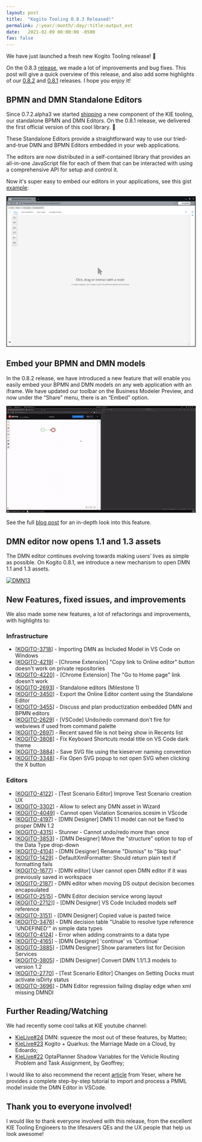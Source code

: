 ```yaml
---
layout: post
title:  "Kogito Tooling 0.8.3 Released!"
permalink: /:year/:month/:day/:title:output_ext
date:   2021-02-09 00:00:00 -0500
fav: false
---
```

We have just launched a fresh new Kogito Tooling release! 🎉

On the 0.8.3 [release](https://github.com/kiegroup/kogito-tooling/releases/tag/0.8.3), we made a lot of improvements and bug fixes. This post will give a quick overview of this release, and also add some highlights of our [0.8.2](https://github.com/kiegroup/kogito-tooling/releases/tag/0.8.2) and [0.8.1](https://github.com/kiegroup/kogito-tooling/releases/tag/0.8.3) releases. I hope you enjoy it!

## BPMN and DMN Standalone Editors

Since 0.7.2.alpha3 we started [shipping](https://www.npmjs.com/package/@kogito-tooling/kie-editors-standalone) a new component of the KIE tooling, our standalone BPMN and DMN Editors. On the 0.8.1 release, we delivered the first official version of this cool library.  🎉

These Standalone Editors provide a straightforward way to use our tried-and-true DMN and BPMN Editors embedded in your web applications.

The editors are now distributed in a self-contained library that provides an all-in-one JavaScript file for each of them that can be interacted with using a comprehensive API for setup and control it.

Now it's super easy to embed our editors in your applications, see this gist [example](`https://gist.githubusercontent.com/ederign/88e3ddb31c2c1374a0afc6bfede80258/raw/feb180e8f3a8ff74701cb5a5e1383f0250c8f260/dmn-standalone.js`):

<script src="https://gist.github.com/ederign/88e3ddb31c2c1374a0afc6bfede80258.js"></script>

[![Standalone](/assets/2021/standalone.jpg "Standalone")](/assets/2021/standalone.jpg)

## Embed your BPMN and DMN models

In the 0.8.2 release, we have introduced a new feature that will enable you easily embed your BPMN and DMN models on any web application with an iframe. We have updated our toolbar on the Business Modeler Preview, and now under the “Share” menu, there is an “Embed” option.

[![Embed](/assets/2021/embed.gif "Embed")](/assets/2021/embed.gif)

See the full [blog post](https://blog.kie.org/2021/01/embed-your-bpmn-and-dmn-models.html) for an in-depth look into this feature.

## DMN editor now opens 1.1 and 1.3 assets

The DMN editor continues evolving towards making users’ lives as simple as possible. On Kogito 0.8.1, we introduce a new mechanism to open DMN 1.1 and 1.3 assets.

[![DMN13](/assets/2021/dmn-1-1-and-1-3-assets.gif "DMN13")](/assets/2021/dmn-1-1-and-1-3-assets.gif)

## New Features, fixed issues, and improvements

We also made some new features, a  lot of refactorings and improvements, with highlights to:

### Infrastructure

* [[KOGITO-3718](https://issues.redhat.com/browse/KOGITO-3718)] - Importing DMN as Included Model in VS Code on Windows
* [[KOGITO-4219](https://issues.redhat.com/browse/KOGITO-4219)]  - [Chrome Extension] "Copy link to Online editor" button doesn't work on private repositories
* [[KOGITO-4220](https://issues.redhat.com/browse/KOGITO-4220)]  - [Chrome Extension] The "Go to Home page" link doesn't work
* [[KOGITO-2693](https://issues.redhat.com/browse/KOGITO-2693)] - Standalone editors (Milestone 1)
* [[KOGITO-3450](https://issues.redhat.com/browse/KOGITO-3450)] - Export the Online Editor content using the Standalone Editor
* [[KOGITO-3455](https://issues.redhat.com/browse/KOGITO-3455)] - Discuss and plan productization embedded DMN and BPMN editors
* [[KOGITO-2629](https://issues.redhat.com/browse/KOGITO-2629)] - [VSCode] Undo/redo command don't fire for webviews if used from command palette
* [[KOGITO-2697](https://issues.redhat.com/browse/KOGITO-2697)] - Recent saved file is not being show in Recents list
* [[KOGITO-3808](https://issues.redhat.com/browse/KOGITO-3808)] - Fix Keyboard Shortcuts modal title on VS Code dark theme
* [[KOGITO-3884](https://issues.redhat.com/browse/KOGITO-3884)] - Save SVG file using the kieserver naming convention
* [[KOGITO-3348](https://issues.redhat.com/browse/KOGITO-3348)] - Fix Open SVG popup to not open SVG when clicking the X button

### Editors

* [[KOGITO-4122](https://issues.redhat.com/browse/KOGITO-4122)] - [Test Scenario Editor] Improve Test Scenario creation UX
* [[KOGITO-3302](https://issues.redhat.com/browse/KOGITO-3302)] - Allow to select any DMN asset in Wizard
* [[KOGITO-4049](https://issues.redhat.com/browse/KOGITO-4122)] - Cannot open Violation Scenarios.scesim in VScode
* [[KOGITO-4197](https://issues.redhat.com/browse/KOGITO-4197)] - [DMN Designer] DMN 1.1 model can not be fixed to proper DMN 1.2
* [[KOGITO-4315](https://issues.redhat.com/browse/KOGITO-4315)] - Stunner - Cannot undo/redo more than once
* [[KOGITO-3853](https://issues.redhat.com/browse/KOGITO-3853)] -  [DMN Designer] Move the "structure" option to top of the Data Type drop-down
* [[KOGITO-4104](https://issues.redhat.com/browse/KOGITO-4104)] -  [DMN Designer] Rename "Dismiss" to "Skip tour"
* [[KOGITO-1429](https://issues.redhat.com/browse/KOGITO-1429)]  - DefaultXmlFormatter: Should return plain text if formatting fails
* [[KOGITO-1677](https://issues.redhat.com/browse/KOGITO-1677)]  - [DMN editor] User cannot open DMN editor if it was previously saved in workspace
* [[KOGITO-2187](https://issues.redhat.com/browse/KOGITO-2187)]  - DMN editor when moving DS output decision becomes encapsulated
* [[KOGITO-2515](https://issues.redhat.com/browse/KOGITO-2515)]  - DMN Editor decision service wrong layout
* [[KOGITO-2712](https://issues.redhat.com/browse/KOGITO-2712)]] - [DMN Designer] VS Code Included models self reference
* [[KOGITO-3151](https://issues.redhat.com/browse/KOGITO-3151)]  - [DMN Designer] Copied value is pasted twice
* [[KOGITO-3476](https://issues.redhat.com/browse/KOGITO-3476)]  - DMN decision table "Unable to resolve type reference 'UNDEFINED'" in simple data types
* [[KOGITO-4124](https://issues.redhat.com/browse/KOGITO-4124)]  - Error when adding constraints to a data type
* [[KOGITO-4165](https://issues.redhat.com/browse/KOGITO-4165)]  - [DMN Designer] 'continue' vs 'Continue'
* [[KOGITO-3885](https://issues.redhat.com/browse/KOGITO-3885)] -  [DMN Designer] Show parameters list for Decision Services
* [[KOGITO-3805](https://issues.redhat.com/browse/KOGITO-3805)] - [DMN Designer] Convert DMN 1.1/1.3 models to version 1.2
* [[KOGITO-2770](https://issues.redhat.com/browse/KOGITO-2770)] - [Test Scenario Editor] Changes on Setting Docks must activate isDirty status
* [[KOGITO-3696](https://issues.redhat.com/browse/KOGITO-3696)] - DMN Editor regression failing display edge when xml missing DMNDI

## Further Reading/Watching

We had recently some cool talks at KIE youtube channel:

- [KieLive#24](https://www.youtube.com/watch?v=5HSdDQzG0wE&t=1s&ab_channel=KIE)  DMN: squeeze the most out of these features, by Matteo;
- [KieLive#23](https://www.youtube.com/watch?v=hY_eERFX_DQ&ab_channel=KIE)  Kogito + Quarkus: the Marriage Made on a Cloud, by Edoardo;
- [KieLive#22](https://www.youtube.com/watch?v=ENKHGBMDaCM&ab_channel=KIE) OptaPlanner Shadow Variables for the Vehicle Routing Problem and Task Assignment, by Geoffrey;

I would like to also recommend the recent [article](https://blog.kie.org/2021/01/how-to-use-a-pmml-file-in-dmn-editor-vscode.html) from Yeser, where he provides a complete step-by-step tutorial to import and process a PMML model inside the DMN Editor in VSCode.

## Thank you to everyone involved!

I would like to thank everyone involved with this release, from the excellent KIE Tooling Engineers to the lifesavers QEs and the UX people that help us look awesome!
